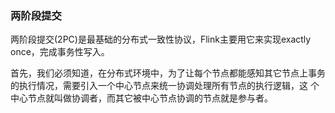 ### 两阶段提交

两阶段提交(2PC)是最基础的分布式一致性协议，Flink主要用它来实现exactly once，完成事务性写入。

首先，我们必须知道，在分布式环境中，为了让每个节点都能感知其它节点上事务的执行情况，需要引入一个中心节点来统一协调处理所有节点的执行逻辑，这
个中心节点就叫做协调者，而其它被中心节点协调的节点就是参与者。

